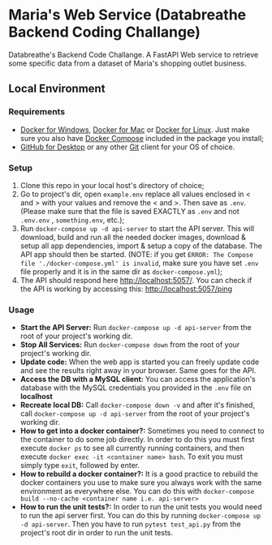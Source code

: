 # Maria's Web Service (Databreathe Backend Coding Challange)
 Databreathe's Backend Code Challange. A FastAPI Web service to retrieve some specific data from a dataset of 
 Maria's shopping outlet business. 

## Local Environment

### Requirements

* [Docker for Windows](https://www.docker.com/docker-windows), [Docker for Mac](https://www.docker.com/docker-windows)
  or [Docker for Linux](https://store.docker.com/search?offering=community&operating_system=linux&q=&type=edition). Just
  make sure you also have [Docker Compose](https://docs.docker.com/compose/) included in the package you install;
* [GitHub for Desktop](https://desktop.github.com/) or any other [Git](https://git-scm.com/) client for your OS of
  choice.

### Setup

1. Clone this repo in your local host's directory of choice;
1. Go to project's dir, open `example.env` replace all values enclosed in < and > with your values and remove the <
   and >. Then save as `.env`. (Please make sure that the file is saved EXACTLY as `.env` and not `.env.env`
   , `something.env`, etc.);
1. Run `docker-compose up -d api-server` to start the API server. This will download, build and run all the needed
   docker images, download & setup all app dependеnсies, import & setup a copy of the database. The API app should
   then be started. (NOTE: if you get `ERROR: The Compose file './docker-compose.yml' is invalid`, make sure you
   have set `.env` file properly and it is in the same dir as `docker-compose.yml`);
1. The API should respond here [http://localhost:5057/](http://localhost:5057/). 
   You can check if the API is working by accessing this: [http://localhost:5057/ping](http://localhost:5057/ping)

### Usage

* **Start the API Server:** Run `docker-compose up -d api-server` from the root of your project's working dir.
* **Stop All Services:** Run `docker-compose down` from the root of your project's working dir.
* **Update code:** When the web app is started you can freely update code and see the results right away in your
  browser. Same goes for the API.
* **Access the DB with a MySQL client:** You can access the application's database with the MySQL credentials you provided 
  in the `.env` file on **localhost**
* **Recreate local DB:** Call `docker-compose down -v` and after it's finished, call `docker-compose up -d api-server`
  from the root of your project's working dir. 
* **How to get into a docker container?:** Sometimes you need to connect to the container to do some job directly. In
  order to do this you must first execute `docker ps` to see all currently running containers, and then
  execute `docker exec -it <container name> bash`. To exit you must simply type `exit`, followed by enter.
* **How to rebuild a docker container?:** It is a good practice to rebuild the docker containers you use to make sure
  you always work with the same environment as everywhere else. You can do this
  with `docker-compose build --no-cache <container name i.e. api-server>`
* **How to run the unit tests?:** In order to run the unit tests you would need to run the api server first.
  You can do this by running `docker-compose up -d api-server`. Then you have to run `pytest test_api.py` from the project's 
  root dir in order to run the unit tests.
